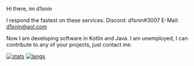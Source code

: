 Hi there, im d1snin

I respond the fastest on these services:
Discord: d1snin#3007
E-Mail: d1snin@aol.com

Now I am developing software in Kotlin and Java.
I am unemployed, I can contribute to any of your projects, just contact me.

[![stats](https://github-readme-stats.vercel.app/api?username=d1snin&show_icons=true&theme=dracula)](https://github.com/d1snin) [![langs](https://github-readme-stats.vercel.app/api/top-langs/?username=d1snin&layout=compact&theme=dracula)](https://github.com/d1snin)
